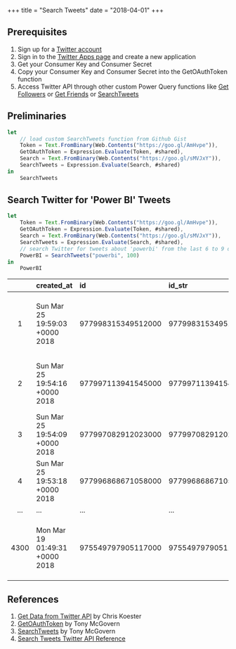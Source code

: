 +++
title = "Search Tweets"
date = "2018-04-01"
+++

## Prerequisites
1. Sign up for a [Twitter account](http://twitter.com/signup)
2. Sign in to the [Twitter Apps page](https://apps.twitter.com) and create a new application
3. Get your Consumer Key and Consumer Secret
4. Copy your Consumer Key and Consumer Secret into the GetOAuthToken function
5. Access Twitter API through other custom Power Query functions like [Get Followers](../get-followers/) or [Get Friends](../get-friends/) or [SearchTweets](../search-tweets/)

## Preliminaries
```javascript
let
    // load custom SearchTweets function from Github Gist
    Token = Text.FromBinary(Web.Contents("https://goo.gl/AmHvpe")),
    GetOAuthToken = Expression.Evaluate(Token, #shared),
    Search = Text.FromBinary(Web.Contents("https://goo.gl/sMVJxY")),
    SearchTweets = Expression.Evaluate(Search, #shared)
in
    SearchTweets
```

## Search Twitter for 'Power BI' Tweets
```javascript
let
    Token = Text.FromBinary(Web.Contents("https://goo.gl/AmHvpe")),
    GetOAuthToken = Expression.Evaluate(Token, #shared),
    Search = Text.FromBinary(Web.Contents("https://goo.gl/sMVJxY")),
    SearchTweets = Expression.Evaluate(Search, #shared),
    // search Twitter for tweets about 'powerbi' from the last 6 to 9 days
    PowerBI = SearchTweets("powerbi", 100)
in
    PowerBI
```

|     |created_at|id |id_str|text|...|
|:---:|:---|:---|:---|:---|:---|
|1    |Sun Mar 25 19:59:03 +0000 2018|977998315349512000|977998315349512192|Agradecimentos ao professor @rommelcarneiro por sempre apoiar as iniciativas de intermediar o relacionamento entre… https://t.co/hJBDyTcLlF|...|
|2    |Sun Mar 25 19:54:16 +0000 2018|977997113941545000|977997113941544961|"RT @GuyInACube: Use the #PowerBI Rebind API to move from cached to #AzureAS https://t.co/ar2cb9uHuS https://t.co/qBICmwY545"|...|
|3    |Sun Mar 25 19:54:09 +0000 2018|977997082912023000|977997082912022528|Wie können Sie Ihre Daten auf Karten darstellen? Mit #PowerView. |...|
|4    |Sun Mar 25 19:53:18 +0000 2018|977996868671058000|977996868671057921|testing out the PowerBI #PSConfEU app|...|
|...  |...|...|...|...|...|
|4300 |Mon Mar 19 01:49:31 +0000 2018|975549797905117000|975549797905117184|RT @AndreiFateevUS: Make sure you're all caught up on #PowerBI! Watch on-demand sessions or register for upcoming live webinars: https://t.…|...|

## References
1. [Get Data from Twitter API](https://chris.koester.io/index.php/2015/07/16/get-data-from-twitter-api-with-power-query/) by Chris Koester
2. [GetOAuthToken](https://gist.github.com/tonmcg/d07ddacf298fc3977cc31d8e9788421b) by Tony McGovern
3. [SearchTweets](https://gist.github.com/tonmcg/6c0ee19cdf2965e911fc176290ed2f16) by Tony McGovern
4. [Search Tweets Twitter API Reference](https://developer.twitter.com/en/docs/tweets/search/api-reference/get-search-tweets)